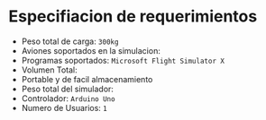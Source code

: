 # Especifiacion de requerimientos
* Peso total de carga: `300kg`
* Aviones soportados en la simulacion:
* Programas soportados: `Microsoft Flight Simulator X`
* Volumen Total: 
* Portable y de facil almacenamiento
* Peso total del simulador:
* Controlador: `Arduino Uno`
* Numero de Usuarios: `1`
